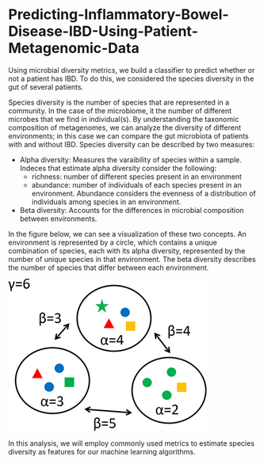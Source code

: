 # Predicting-Inflammatory-Bowel-Disease-IBD-Using-Patient-Metagenomic-Data
Using microbial diversity metrics, we build a classifier to predict whether or not a patient has IBD. To do this, we considered the species diversity in the gut of several patients.

Species diversity is the number of species that are represented in a community. In the case of the microbiome, it the number of different microbes that we find in individual(s). By understanding the taxonomic composition of metagenomes, we can analyze the diversity of different environments; in this case we can compare the gut microbiota of patients with and without IBD. Species diversity can be described by two measures:

- Alpha diversity: Measures the varaibility of species within a sample. Indeces that estimate alpha diversity consider the following:
    - richness: number of different species present in an environment
    - abundance: number of individuals of each species present in an environment. Abundance considers the evenness of a distribution of individuals among species in an environment.
- Beta diversity: Accounts for the differences in microbial composition between environments.

In the figure below, we can see a visualization of these two concepts. An environment is represented by a circle, which contains a unique combination of species, each with its alpha diversity, represented by the number of unique species in that environment. The beta diversity describes the number of species that differ between each environment.

![alt text](https://github.com/seacevedo/Predicting-Inflammatory-Bowel-Disease-IBD-Using-Patient-Metagenomic-Data/blob/main/ibd_ml/diversity.gif)

In this analysis, we will employ commonly used metrics to estimate species diversity as features for our machine learning algorithms.
